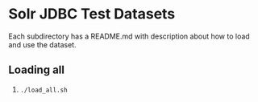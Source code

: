 # Solr JDBC Test Datasets

Each subdirectory has a README.md with description about how to load and use the dataset.

## Loading all
1. `./load_all.sh`

